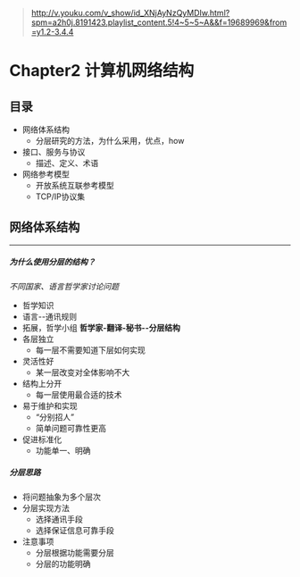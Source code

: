>http://v.youku.com/v_show/id_XNjAyNzQyMDIw.html?spm=a2h0j.8191423.playlist_content.5!4~5~5~A&&f=19689969&from=y1.2-3.4.4

# Chapter2 计算机网络结构

## 目录
  - 网络体系结构
    - 分层研究的方法，为什么采用，优点，how
  - 接口、服务与协议
    - 描述、定义、术语
  - 网络参考模型
    - 开放系统互联参考模型
    - TCP/IP协议集

## 网络体系结构
---
##### **为什么使用分层的结构？**
*不同国家、语言哲学家讨论问题*
  - 哲学知识
  - 语言--通讯规则
  - 拓展，哲学小组
**哲学家-翻译-秘书--分层结构**
  - 各层独立
    - 每一层不需要知道下层如何实现
  - 灵活性好
    - 某一层改变对全体影响不大
  - 结构上分开
    - 每一层使用最合适的技术
  - 易于维护和实现
    - “分别招人”
    - 简单问题可靠性更高
  - 促进标准化
    - 功能单一、明确

##### 分层思路
  - 将问题抽象为多个层次
  - 分层实现方法
    - 选择通讯手段
    - 选择保证信息可靠手段
  - 注意事项
    - 分层根据功能需要分层
    - 分层的功能明确

